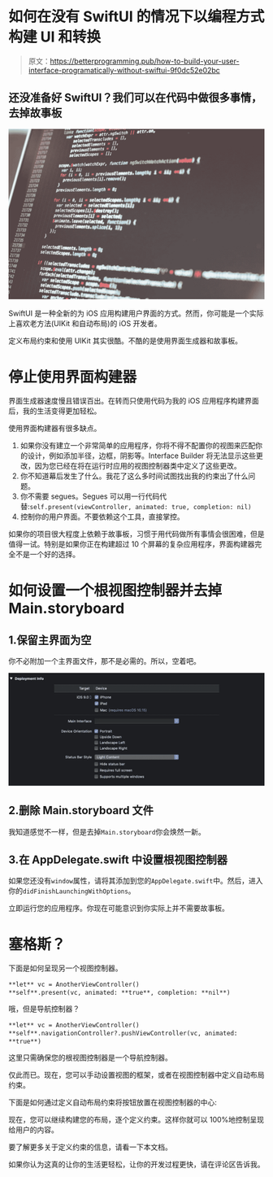 # 如何在没有 SwiftUI 的情况下以编程方式构建 UI 和转换

> 原文：<https://betterprogramming.pub/how-to-build-your-user-interface-programatically-without-swiftui-9f0dc52e02bc>

## 还没准备好 SwiftUI？我们可以在代码中做很多事情，去掉故事板

![](img/9222640cf0110427837ec2687a61a893.png)

SwiftUI 是一种全新的为 iOS 应用构建用户界面的方式。然而，你可能是一个实际上喜欢老方法(UIKit 和自动布局)的 iOS 开发者。

定义布局约束和使用 UIKit 其实很酷。不酷的是使用界面生成器和故事板。

# 停止使用界面构建器

界面生成器速度慢且错误百出。在转而只使用代码为我的 iOS 应用程序构建界面后，我的生活变得更加轻松。

使用界面构建器有很多缺点。

1.  如果你没有建立一个非常简单的应用程序，你将不得不配置你的视图来匹配你的设计，例如添加半径，边框，阴影等。Interface Builder 将无法显示这些更改，因为您已经在将在运行时应用的视图控制器类中定义了这些更改。
2.  你不知道幕后发生了什么。我花了这么多时间试图找出我的约束出了什么问题。
3.  你不需要 segues。Segues 可以用一行代码代替:`self.present(viewController, animated: true, completion: nil)`
4.  控制你的用户界面。不要依赖这个工具，直接掌控。

如果你的项目很大程度上依赖于故事板，习惯于用代码做所有事情会很困难，但是值得一试。特别是如果你正在构建超过 10 个屏幕的复杂应用程序，界面构建器完全不是一个好的选择。

# 如何设置一个根视图控制器并去掉 Main.storyboard

## 1.保留主界面为空

你不必附加一个主界面文件，那不是必需的。所以，空着吧。

![](img/61bf59dca7aa73636fd421d6370c6d5c.png)

## 2.删除 Main.storyboard 文件

我知道感觉不一样，但是去掉`Main.storyboard`你会焕然一新。

## 3.在 AppDelegate.swift 中设置根视图控制器

如果您还没有`window`属性，请将其添加到您的`AppDelegate.swift`中。然后，进入你的`didFinishLaunchingWithOptions`。

立即运行您的应用程序。你现在可能意识到你实际上并不需要故事板。

# 塞格斯？

下面是如何呈现另一个视图控制器。

```
**let** vc = AnotherViewController()
**self**.present(vc, animated: **true**, completion: **nil**)
```

哦，但是导航控制器？

```
**let** vc = AnotherViewController()
**self**.navigationController?.pushViewController(vc, animated: **true**)
```

这里只需确保您的根视图控制器是一个导航控制器。

仅此而已。现在，您可以手动设置视图的框架，或者在视图控制器中定义自动布局约束。

下面是如何通过定义自动布局约束将按钮放置在视图控制器的中心:

现在，您可以继续构建您的布局，逐个定义约束。这样你就可以 100%地控制呈现给用户的内容。

要了解更多关于定义约束的信息，请看一下本文档。

如果你认为这真的让你的生活更轻松，让你的开发过程更快，请在评论区告诉我。